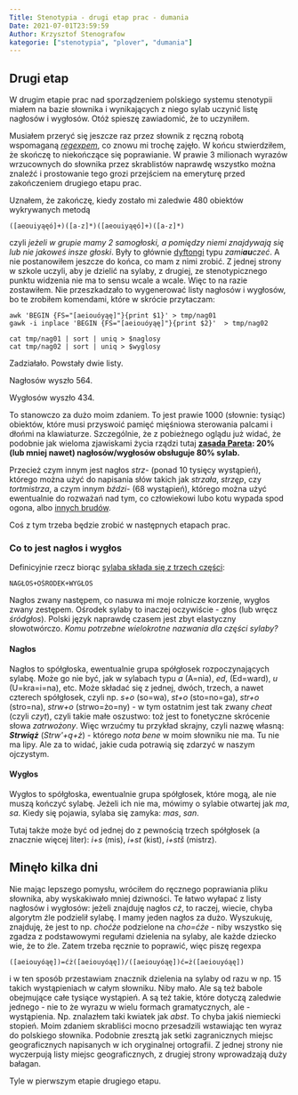 ```yaml
---
Title: Stenotypia - drugi etap prac - dumania
Date: 2021-07-01T23:59:59
Author: Krzysztof Stenografow
kategorie: ["stenotypia", "plover", "dumania"]
---
```


## Drugi etap

W drugim etapie prac nad sporządzeniem polskiego systemu stenotypii miałem na bazie słownika i wynikających z niego sylab uczynić listę nagłosów i wygłosów. Otóż spieszę zawiadomić, że to uczyniłem. 

Musiałem przeryć się jeszcze raz przez słownik z ręczną robotą wspomaganą *[regexpem](https://pl.wikipedia.org/wiki/Wyra%C5%BCenie_regularne)*, co znowu mi trochę zajęło. W końcu stwierdziłem, że skończę to niekończące się poprawianie. W prawie 3 milionach wyrazów wrzucownych do słownika przez skrablistów naprawdę wszystko można znaleźć i prostowanie tego grozi przejściem na emeryturę przed zakończeniem drugiego etapu prac.

Uznałem, że zakończę, kiedy zostało mi zaledwie 480 obiektów wykrywanych metodą 

````
([aeouiyąęó]+)([a-z]*)([aeouiyąęó]+)([a-z]*)
````

czyli *jeżeli w grupie mamy 2 samogłoski, a pomiędzy niemi znajdywają się lub nie jakoweś insze głoski*. Były to głównie [dyftongi](https://pl.wikipedia.org/wiki/Dyftong) typu *zami**au**czeć*. A nie postanowiłem jeszcze do końca, co mam z nimi zrobić. Z jednej strony w szkole uczyli, aby je dzielić na sylaby, z drugiej, ze stenotypicznego punktu widzenia nie ma to sensu wcale a wcale. Więc to na razie zostawiłem. Nie przeszkadzało to wygenerować listy nagłosów i wygłosów, bo te zrobiłem komendami, które w skrócie przytaczam:

````
awk 'BEGIN {FS="[aeiouóyąę]"}{print $1}' > tmp/nag01
gawk -i inplace 'BEGIN {FS="[aeiouóyąę]"}{print $2}'  > tmp/nag02

cat tmp/nag01 | sort | uniq > $naglosy
cat tmp/nag02 | sort | uniq > $wyglosy
````

Zadziałało. Powstały dwie listy.

Nagłosów wyszło 564.

Wygłosów wyszło 434.

To stanowczo za dużo moim zdaniem. To jest prawie 1000 (słownie: tysiąc) obiektów, które musi przyswoić pamięć mięśniowa sterowania palcami i dłońmi na klawiaturze. Szczególnie, że z pobieżnego oglądu już widać, że podobnie jak wieloma zjawiskami życia rządzi tutaj **[zasada Pareta](https://pl.wikipedia.org/wiki/Zasada_Pareta): 20% (lub mniej nawet) nagłosów/wygłosów obsługuje 80% sylab.**

Przecież czym innym jest nagłos *strz-* (ponad 10 tysięcy wystąpień), którego można użyć do napisania słów takich jak *strzała*, *strzęp*, czy *tortmistrza*, a czym innym *bździ-* (68 wystąpień), którego można użyć ewentualnie do rozważań nad tym, co człowiekowi lubo kotu wypada spod ogona, albo [innych brudów](https://www.nck.pl/projekty-kulturalne/projekty/ojczysty-dodaj-do-ulubionych/ciekawostki-jezykowe/bzdziagwa-,c,50024).

Coś z tym trzeba będzie zrobić w następnych etapach prac.


### Co to jest nagłos i wygłos

Definicyjnie rzecz biorąc [sylaba składa się z trzech części](https://pl.wikipedia.org/wiki/Sylaba):

````
NAGŁOS+OŚRODEK+WYGŁOS
````

Nagłos zwany następem, co nasuwa mi moje rolnicze korzenie, wygłos zwany zestępem. Ośrodek sylaby to inaczej oczywiście - głos (lub wręcz *śródgłos*). Polski język naprawdę czasem jest zbyt elastyczny słowotwórczo. *Komu potrzebne wielokrotne nazwania dla części sylaby?* 

#### Nagłos

Nagłos to spółgłoska, ewentualnie grupa spółgłosek rozpoczynających sylabę. Może go nie być, jak w sylabach typu *a* (A=nia), *ed*, (Ed=ward), *u* (U=kra=i=na), etc. Może składać się z jednej, dwóch, trzech, a nawet czterech spółgłosek, czyli np. *s+o* (so=wa), *st+o* (sto=no=ga), *str+o* (stro=na), *strw+o* (strwo=żo=ny) - w tym ostatnim jest tak zwany *cheat* (czyli *czyt*), czyli takie małe oszustwo: toż jest to fonetyczne skrócenie słowa *zatrwożony*. Więc wrzućmy tu przykład skrajny, czyli nazwę własną: ***Strwiąż*** (*Strw'+ą+ż*) - którego *nota bene* w moim słowniku nie ma. Tu nie ma lipy. Ale za to widać, jakie cuda potrawią się zdarzyć w naszym ojczystym.



#### Wygłos

Wygłos to spółgłoska, ewentualnie grupa spółgłosek, które mogą, ale nie muszą kończyć sylabę. Jeżeli ich nie ma, mówimy o sylabie otwartej jak *ma*, *sa*. Kiedy się pojawia, sylaba się zamyka: *mas*, *san*.

Tutaj także może być od jednej do z pewnością trzech spółgłosek (a znacznie więcej liter):
*i+s* (mis), *i+st* (kist), *i+stš* (mistrz).

## Minęło kilka dni

Nie mając lepszego pomysłu, wróciłem do ręcznego poprawiania pliku słownika, aby wyskakiwało mniej dziwności. Te łatwo wyłapać z listy nagłosów i wygłosów: jeżeli znajduję nagłos *cż*, to raczej, wiecie, chyba algorytm źle podzielił sylabę. I mamy jeden nagłos za dużo. Wyszukuję, znajduję, że jest to np. *choćże* podzielone na *cho=ćże* - niby wszystko się zgadza z podstawowymi regułami dzielenia na sylaby, ale każde dziecko wie, że to źle. Zatem trzeba ręcznie to poprawić, więc piszę regexpa 
````
([aeiouyóąę])=ćż([aeiouyóąę])/([aeiouyóąę])ć=ż([aeiouyóąę])
````
i w ten sposób przestawiam znacznik dzielenia na sylaby od razu w np. 15 takich wystąpieniach w całym słowniku. Niby mało. Ale są też babole obejmujące całe tysiące wystąpień. A są też takie, które dotyczą zaledwie jednego - nie to że wyrazu w wielu formach gramatycznych, ale - wystąpienia. Np. znalazłem taki kwiatek jak *abst*. To chyba jakiś niemiecki stopień. Moim zdaniem skrabliści mocno przesadzili wstawiając ten wyraz do polskiego słownika. Podobnie zresztą jak setki zagranicznych miejsc geograficznych napisanych w ich oryginalnej ortografii. Z jednej strony nie wyczerpują listy miejsc geograficznych, z drugiej strony wprowadzają duży bałagan.

Tyle w pierwszym etapie drugiego etapu.
